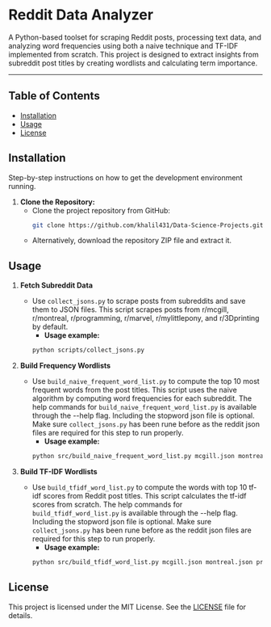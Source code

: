 # Reddit Data Analyzer  

A Python-based toolset for scraping Reddit posts, processing text data, and analyzing word frequencies using both a naive technique and TF-IDF implemented from scratch. This project is designed to extract insights from subreddit post titles by creating wordlists and calculating term importance.  

---

## Table of Contents

- [Installation](#installation)
- [Usage](#usage)
- [License](#license)

## Installation
Step-by-step instructions on how to get the development environment running.

1. **Clone the Repository:**
    - Clone the project repository from GitHub:
        ```bash
        git clone https://github.com/khalil431/Data-Science-Projects.git
        ```
    - Alternatively, download the repository ZIP file and extract it.
   
## Usage

1. **Fetch Subreddit Data**
    - Use `collect_jsons.py` to scrape posts from subreddits and save them to JSON files. This script scrapes posts from r/mcgill, r/montreal, r/programming, r/marvel, r/mylittlepony, and r/3Dprinting by default.
        - **Usage example:**
        ```bash
        python scripts/collect_jsons.py
        ```

2. **Build Frequency Wordlists**
    - Use `build_naive_frequent_word_list.py` to compute the top 10 most frequent words from the post titles. This script uses the naive algorithm by computing word frequencies for each subreddit. The help commands for `build_naive_frequent_word_list.py` is available through the --help flag. Including the stopword json file is optional. Make sure `collect_jsons.py` has been rune before as the reddit json files are required for this step to run properly.
        - **Usage example:**
        ```bash
        python src/build_naive_frequent_word_list.py mcgill.json montreal.json programming.json marvel.json mylittlepony.json 3Dprinting.json -o naive_wordlist.json -s stopwords/stop_words_english.json
        ```

3. **Build TF-IDF Wordlists**

    - Use `build_tfidf_word_list.py` to compute the words with top 10 tf-idf scores from Reddit post titles. This script calculates the tf-idf scores from scratch. The help commands for `build_tfidf_word_list.py` is available through the --help flag. Including the stopword json file is optional. Make sure `collect_jsons.py` has been rune before as the reddit json files are required for this step to run properly.
        - **Usage example:**
        ```bash
        python src/build_tfidf_word_list.py mcgill.json montreal.json programming.json marvel.json mylittlepony.json 3Dprinting.json -o tfidf_wordlist.json -s stopwords/stop_words_english.json
        ```

## License

This project is licensed under the MIT License. See the [LICENSE](LICENSE) file for details.

